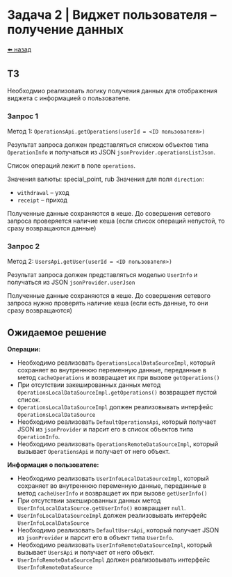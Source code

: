 #  Задача 2 | Виджет пользователя – получение данных

[⬅️ назад](../README.md)

## ТЗ

Необходмио реализовать логику получения данных для отображения виджета с информацией о пользователе.

### Запрос 1

Метод 1: `OperationsApi.getOperations(userId = <ID пользователя>)`

Результат запроса должен представляться списком объектов типа `OperationInfo` и получаться из JSON `jsonProvider.operationsListJson`.

Список операций лежит в поле `operations`.

Значения валюты: special_point, rub
Значения для поля `direction`:
* `withdrawal` – уход
* `receipt` – приход

Полученные данные сохраняются в кеше. До совершения сетевого запроса проверяется наличие кеша (если список операций непустой, то сразу возвращаются данные)

### Запрос 2

Метод 2: `UsersApi.getUser(userId = <ID пользователя>)`

Результат запроса должен представляться моделью `UserInfo` и получаться из JSON `jsonProvider.userJson`

Полученные данные сохраняются в кеше. До совершения сетевого запроса нужно проверять наличие кеша (если есть данные, то они сразу возвращаются)

## Ожидаемое решение

**Операции:**
* Необходимо реализовать `OperationsLocalDataSourceImpl`, который сохраняет во внутреннюю переменную данные, переданные в метод `cacheOperations` и возвращает их при вызове `getOperations()`
* При отсутствии закешированных данных метод `OperationsLocalDataSourceImpl.getOperations()` возвращает пустой список.
* `OperationsLocalDataSourceImpl` должен реализовывать интерфейс `OperationsLocalDataSource`
* Необходимо реализовать `DefaultOperationsApi`, который получает JSON из `jsonProvider` и парсит его в список объектов типа `OperationInfo`.
* Необходимо реализовать `OperationsRemoteDataSourceImpl`, который вызывает `OperationsApi` и получает от него объект.

**Информация о пользователе:**
* Необходимо реализовать `UserInfoLocalDataSourceImpl`, который сохраняет во внутреннюю переменную данные, переданные в метод `cacheUserInfo` и возвращает их при вызове `getUserInfo()`
* При отсутствии закешированных данных метод `UserInfoLocalDataSource.getUserInfo()` возвращает `null`.
* `UserInfoLocalDataSourceImpl` должен реализовывать интерфейс `UserInfoLocalDataSource`
* Необходимо реализовать `DefaultUsersApi`, который получает JSON из `jsonProvider` и парсит его в объект типа `UserInfo`.
* Необходимо реализовать `UserInfoRemoteDataSourceImpl`, который вызывает `UsersApi` и получает от него объект.
* `UserInfoRemoteDataSourceImpl` должен реализовывать интерфейс `UserInfoRemoteDataSource`